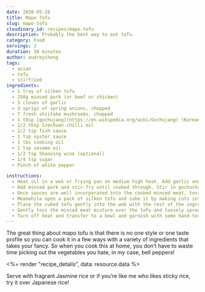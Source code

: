 ```yaml
---
date: 2020-05-28
title: Mapo Tofu
slug: mapo-tofu
cloudinary_id: recipes/mapo-tofu
description: Probably the best way to eat tofu.
category: Food
servings: 2
duration: 30 minutes
author: audreychong
tags:
  - asian
  - tofu
  - stirfried
ingredients:
  - 1 tray of silken tofu
  - 250g minced pork (or beef or chicken)
  - 3 cloves of garlic
  - 3 sprigs of spring onions, chopped
  - 7 fresh shiitake mushrooms, chopped
  - 1 tbsp [gochujang](https://en.wikipedia.org/wiki/Gochujang) (Korean spicy bean paste)
  - 1/2 tbsp Szechuan chilli oil
  - 1/2 tsp fish sauce
  - 1 tsp oyster sauce
  - 1 tbs cooking oil
  - 1 tsp sesame oil
  - 1/2 tsp Shaoxing wine (optional)
  - 1/4 tsp sugar
  - Pinch of white pepper

instructions:
  - Heat oil in a wok or frying pan on medium high heat. Add garlic and stir-fry until golden brown and fragrant.
  - Add minced pork and stir-fry until cooked through. Stir in gochuchang, Szechuan chilli oil, oyster sauce, fish sauce, sesame oil, Shaoxing wine, pepper and sugar.
  - Once sauces are well incorporated into the cooked minced meat, toss in the chopped mushrooms and spring onions.
  - Meanwhile open a pack of silken tofu and cube it by making cuts into the tray with a knife.
  - Place the cubed tofu gently into the wok with the rest of the ingredients and simmer, covered over low heat for 5 mins.
  - Gently toss the minced meat mixture over the tofu and loosely spread the tofu evenly.
  - Turn off heat and transfer to a bowl and garnish with some hand-torn coriander (totally optional).
---
```


The great thing about mapo tofu is that there is no one style or one taste profile so you can cook it in a few ways with a variety of ingredients that takes your fancy. So when you cook this at home, you don’t have to waste time picking out the vegetables you hate, in my case, bell peppers!

<%= render "recipe_details", data: resource.data %>

Serve with fragrant Jasmine rice or if you’re like me who likes sticky rice, try it over Japanese rice!
